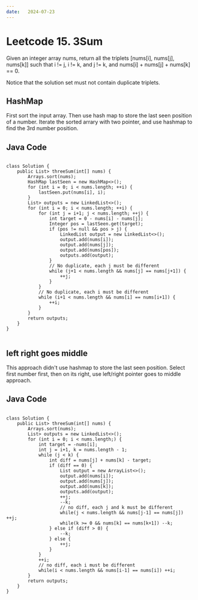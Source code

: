 ```yaml
---
date:   2024-07-23
---
```


# Leetcode 15. 3Sum

Given an integer array nums, return all the triplets [nums[i], nums[j], nums[k]] such that i != j, i != k, and j != k, and nums[i] + nums[j] + nums[k] == 0.

Notice that the solution set must not contain duplicate triplets.

## HashMap
First sort the input array. Then use hash map to store the last seen position of a number.
Iterate the sorted arrary with two pointer, and use hashmap to find the 3rd number position.

## Java Code
<pre>
<code>
class Solution {
    public List<List<Integer>> threeSum(int[] nums) {
        Arrays.sort(nums);
        HashMap<Integer, Integer> lastSeen = new HashMap<>();
        for (int i = 0; i < nums.length; ++i) {
            lastSeen.put(nums[i], i);
        }
        List<List<Integer>> outputs = new LinkedList<>();
        for (int i = 0; i < nums.length; ++i) {
            for (int j = i+1; j < nums.length; ++j) {
                int target = 0 - nums[i] - nums[j];
                Integer pos = lastSeen.get(target);
                if (pos != null && pos > j) {
                    LinkedList<Integer> output = new LinkedList<>();
                    output.add(nums[i]);
                    output.add(nums[j]);
                    output.add(nums[pos]);
                    outputs.add(output);
                }
                // No duplicate, each j must be different
                while (j+1 < nums.length && nums[j] == nums[j+1]) {
                    ++j;
                }
            }
            // No duplicate, each i must be different
            while (i+1 < nums.length && nums[i] == nums[i+1]) {
                ++i;
            }
        }
        return outputs;
    }
}
</code>
</pre>

## left right goes middle
This approach didn't use hashmap to store the last seen position. Select first number first, then on its right, use left/right pointer goes to middle approach.

## Java Code
<pre>
<code>
class Solution {
    public List<List<Integer>> threeSum(int[] nums) {
        Arrays.sort(nums);
        List<List<Integer>> outputs = new LinkedList<>();
        for (int i = 0; i < nums.length;) {
            int target = -nums[i];
            int j = i+1, k = nums.length - 1;
            while (j < k) {
                int diff = nums[j] + nums[k] - target;
                if (diff == 0) {
                    List<Integer> output = new ArrayList<>();
                    output.add(nums[i]);
                    output.add(nums[j]);
                    output.add(nums[k]);
                    outputs.add(output);
                    ++j;
                    --k;
                    // no diff, each j and k must be different
                    while(j < nums.length && nums[j-1] == nums[j]) ++j;
                    while(k >= 0 && nums[k] == nums[k+1]) --k;
                } else if (diff > 0) {
                    --k;
                } else {
                    ++j;
                }
            }
            ++i;
            // no diff, each i must be different
            while(i < nums.length && nums[i-1] == nums[i]) ++i;
        }
        return outputs;
    }
}
</code>
</pre>